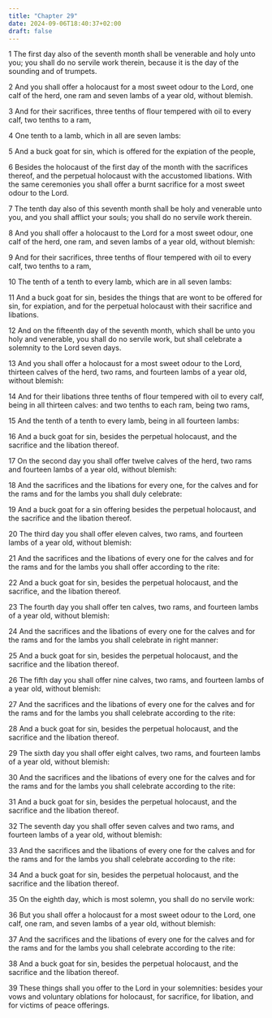 ```yaml
---
title: "Chapter 29"
date: 2024-09-06T18:40:37+02:00
draft: false
---
```




1 The first day also of the seventh month shall be venerable and holy unto you; you shall do no servile work therein, because it is the day of the sounding and of trumpets.

2 And you shall offer a holocaust for a most sweet odour to the Lord, one calf of the herd, one ram and seven lambs of a year old, without blemish.

3 And for their sacrifices, three tenths of flour tempered with oil to every calf, two tenths to a ram,

4 One tenth to a lamb, which in all are seven lambs:

5 And a buck goat for sin, which is offered for the expiation of the people,

6 Besides the holocaust of the first day of the month with the sacrifices thereof, and the perpetual holocaust with the accustomed libations. With the same ceremonies you shall offer a burnt sacrifice for a most sweet odour to the Lord.

7 The tenth day also of this seventh month shall be holy and venerable unto you, and you shall afflict your souls; you shall do no servile work therein.

8 And you shall offer a holocaust to the Lord for a most sweet odour, one calf of the herd, one ram, and seven lambs of a year old, without blemish:

9 And for their sacrifices, three tenths of flour tempered with oil to every calf, two tenths to a ram,

10 The tenth of a tenth to every lamb, which are in all seven lambs:

11 And a buck goat for sin, besides the things that are wont to be offered for sin, for expiation, and for the perpetual holocaust with their sacrifice and libations.

12 And on the fifteenth day of the seventh month, which shall be unto you holy and venerable, you shall do no servile work, but shall celebrate a solemnity to the Lord seven days.

13 And you shall offer a holocaust for a most sweet odour to the Lord, thirteen calves of the herd, two rams, and fourteen lambs of a year old, without blemish:

14 And for their libations three tenths of flour tempered with oil to every calf, being in all thirteen calves: and two tenths to each ram, being two rams,

15 And the tenth of a tenth to every lamb, being in all fourteen lambs:

16 And a buck goat for sin, besides the perpetual holocaust, and the sacrifice and the libation thereof.

17 On the second day you shall offer twelve calves of the herd, two rams and fourteen lambs of a year old, without blemish:

18 And the sacrifices and the libations for every one, for the calves and for the rams and for the lambs you shall duly celebrate:

19 And a buck goat for a sin offering besides the perpetual holocaust, and the sacrifice and the libation thereof.

20 The third day you shall offer eleven calves, two rams, and fourteen lambs of a year old, without blemish:

21 And the sacrifices and the libations of every one for the calves and for the rams and for the lambs you shall offer according to the rite:

22 And a buck goat for sin, besides the perpetual holocaust, and the sacrifice, and the libation thereof.

23 The fourth day you shall offer ten calves, two rams, and fourteen lambs of a year old, without blemish:

24 And the sacrifices and the libations of every one for the calves and for the rams and for the lambs you shall celebrate in right manner:

25 And a buck goat for sin, besides the perpetual holocaust, and the sacrifice and the libation thereof.

26 The fifth day you shall offer nine calves, two rams, and fourteen lambs of a year old, without blemish:

27 And the sacrifices and the libations of every one for the calves and for the rams and for the lambs you shall celebrate according to the rite:

28 And a buck goat for sin, besides the perpetual holocaust, and the sacrifice and the libation thereof.

29 The sixth day you shall offer eight calves, two rams, and fourteen lambs of a year old, without blemish:

30 And the sacrifices and the libations of every one for the calves and for the rams and for the lambs you shall celebrate according to the rite:

31 And a buck goat for sin, besides the perpetual holocaust, and the sacrifice and the libation thereof.

32 The seventh day you shall offer seven calves and two rams, and fourteen lambs of a year old, without blemish:

33 And the sacrifices and the libations of every one for the calves and for the rams and for the lambs you shall celebrate according to the rite:

34 And a buck goat for sin, besides the perpetual holocaust, and the sacrifice and the libation thereof.

35 On the eighth day, which is most solemn, you shall do no servile work:

36 But you shall offer a holocaust for a most sweet odour to the Lord, one calf, one ram, and seven lambs of a year old, without blemish:

37 And the sacrifices and the libations of every one for the calves and for the rams and for the lambs you shall celebrate according to the rite:

38 And a buck goat for sin, besides the perpetual holocaust, and the sacrifice and the libation thereof.

39 These things shall you offer to the Lord in your solemnities: besides your vows and voluntary oblations for holocaust, for sacrifice, for libation, and for victims of peace offerings.

